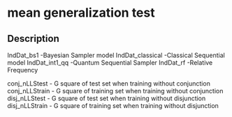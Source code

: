 # mean generalization test

## Description
IndDat_bs1 -Bayesian Sampler model 
IndDat_classical -Classical Sequential model 
IndDat_int1_qq -Quantum Sequential Sampler 
IndDat_rf -Relative Frequency


conj_nLLStest - G square of test set when training without conjunction
conj_nLLStrain - G square of training set when training without conjunction
disj_nLLStest - G square of test set when training without disjunction
disj_nLLStrain - G square of training set when training without disjunction

